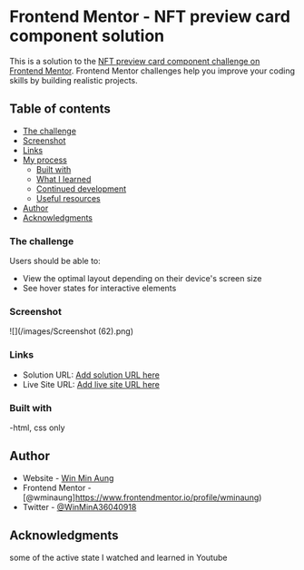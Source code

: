 # Frontend Mentor - NFT preview card component solution

This is a solution to the [NFT preview card component challenge on Frontend Mentor](https://www.frontendmentor.io/challenges/nft-preview-card-component-SbdUL_w0U). Frontend Mentor challenges help you improve your coding skills by building realistic projects.

## Table of contents

- [The challenge](#the-challenge)
- [Screenshot](#screenshot)
- [Links](#links)
- [My process](#my-process)
  - [Built with](#built-with)
  - [What I learned](#what-i-learned)
  - [Continued development](#continued-development)
  - [Useful resources](#useful-resources)
- [Author](#author)
- [Acknowledgments](#acknowledgments)

### The challenge

Users should be able to:

- View the optimal layout depending on their device's screen size
- See hover states for interactive elements

### Screenshot

![](/images/Screenshot (62).png)

### Links

- Solution URL: [Add solution URL here](https://github.com/wminaung/NFT-PREVIEW-CARD.git)
- Live Site URL: [Add live site URL here](https://nft-preview-card-wine-eight.vercel.app/)

### Built with

-html, css only

## Author

- Website - [Win Min Aung](https://www.your-site.com)
- Frontend Mentor - [@wminaung]https://www.frontendmentor.io/profile/wminaung)
- Twitter - [@WinMinA36040918](https://twitter.com/WinMinA36040918)

## Acknowledgments

some of the active state
I watched and learned in Youtube[](https://youtu.be/9bGbykdR4T8)
